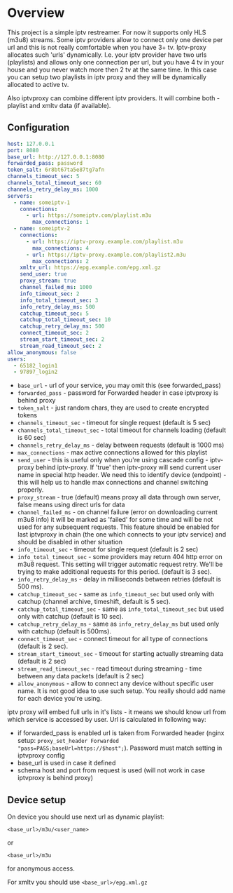 # Overview

This project is a simple iptv restreamer. For now it supports only HLS (m3u8) streams.
Some iptv providers allow to connect only one device per url and this is not really
comfortable when you have 3+ tv. Iptv-proxy allocates such 'urls' dynamically. I.e. your
iptv provider have two urls (playlists) and allows only one connection per url, but
you have 4 tv in your house and you never watch more then 2 tv at the same time.
In this case you can setup two playlists in iptv proxy and they will be dynamically
allocated to active tv.

Also iptvproxy can combine different iptv providers. It will combine both - playlist and xmltv data (if available).

## Configuration

```yaml
host: 127.0.0.1
port: 8080
base_url: http://127.0.0.1:8080
forwarded_pass: password
token_salt: 6r8bt67ta5e87tg7afn
channels_timeout_sec: 5
channels_total_timeout_sec: 60
channels_retry_delay_ms: 1000
servers:
  - name: someiptv-1
    connections:
      - url: https://someiptv.com/playlist.m3u
        max_connections: 1
  - name: someiptv-2
    connections:
      - url: https://iptv-proxy.example.com/playlist.m3u
        max_connections: 4
      - url: https://iptv-proxy.example.com/playlist2.m3u
        max_connections: 2
    xmltv_url: https://epg.example.com/epg.xml.gz
    send_user: true
    proxy_stream: true
    channel_failed_ms: 1000
    info_timeout_sec: 2
    info_total_timeout_sec: 3
    info_retry_delay_ms: 500
    catchup_timeout_sec: 5
    catchup_total_timeout_sec: 10
    catchup_retry_delay_ms: 500
    connect_timeout_sec: 2
    stream_start_timeout_sec: 2
    stream_read_timeout_sec: 2
allow_anonymous: false
users:
  - 65182_login1
  - 97897_login2
```

* `base_url` - url of your service, you may omit this (see forwarded_pass)
* `forwarded_pass` - password for Forwarded header in case iptvproxy is behind proxy
* `token_salt` - just random chars, they are used to create encrypted tokens
* `channels_timeout_sec` - timeout for single request (default is 5 sec) 
* `channels_total_timeout_sec` - total timeout for channels loading (default is 60 sec)
* `channels_retry_delay_ms` - delay between requests (default is 1000 ms)
* `max_connections` - max active connections allowed for this playlist
* `send_user` - this is useful only when you're using cascade config - iptv-proxy behind iptv-proxy.
If 'true' then iptv-proxy will send current user name in special http header.
We need this to identify device (endpoint) - this will help us to handle max connections and
channel switching properly.
* `proxy_stream` - true (default) means proxy all data through own server,
false means using direct urls for data
* `channel_failed_ms` - on channel failure (error on downloading current m3u8 info)
it will be marked as 'failed' for some time and will be not used for any subsequent requests.
This feature should be enabled for last iptvproxy in chain (the one which connects to your iptv service)
and should be disabled in other situation
* `info_timeout_sec` - timeout for single request (default is 2 sec)
* `info_total_timeout_sec` - some providers may return 404 http error on m3u8 request. This setting
will trigger automatic request retry. We'll be trying to make additional requests for this period. (default is 3 sec).
* `info_retry_delay_ms` - delay in milliseconds between retries (default is 500 ms).
* `catchup_timeout_sec` - same as `info_timeout_sec` but used only with catchup (channel archive, timeshift, default is 5 sec).
* `catchup_total_timeout_sec` - same as `info_total_timeout_sec` but used only with catchup (default is 10 sec).
* `catchup_retry_delay_ms` - same as `info_retry_delay_ms` but used only with catchup (default is 500ms).
* `connect_timeout_sec` - connect timeout for all type of connections (default is 2 sec).
* `stream_start_timeout_sec` - timeout for starting actually streaming data (default is 2 sec)
* `stream_read_timeout_sec` - read timeout during streaming - time between any data packets (default is 2 sec) 
* `allow_anonymous` - allow to connect any device without specific user name.
It is not good idea to use such setup. You really should add name for each device you're using.

iptv proxy will embed full urls in it's lists - it means we should know url from which service is accessed by user.
Url is calculated in following way:
* if forwarded_pass is enabled url is taken from Forwarded header
(nginx setup: `proxy_set_header Forwarded "pass=PASS;baseUrl=https://$host";`).
Password must match setting in iptvproxy config
* base_url is used in case it defined
* schema host and port from request is used (will not work in case iptvproxy is behind proxy)

## Device setup

On device you should use next url as dynamic playlist:

`<base_url>/m3u/<user_name>`

or

`<base_url>/m3u`

for anonymous access.

For xmltv you should use `<base_url>/epg.xml.gz`
